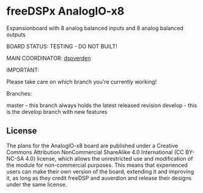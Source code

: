 # freeDSPx AnalogIO-x8
Expansionboard with 8 analog balanced inputs and 8 analog balanced outputs

BOARD STATUS: TESTING - DO NOT BUILT!

MAIN COORDINATOR: [dspverden](https://github.com/dspverden)

IMPORTANT:

Please take care on which branch you're currently working!

Branches:

master - this branch always holds the latest released revision
develop - this is the develop branch with new features

## License
The plans for the AnalogIO-x8 board are published under a Creative Commons Attribution NonCommercial ShareAlike 4.0 International (CC BY-NC-SA 4.0) license, which allows the unrestricted use and modification of the module for non-commercial purposes. This means that experienced users can make their own version of the board, extending it and improving it, as long as they credit freeDSP and auverdion and release their designs under the same license. 

